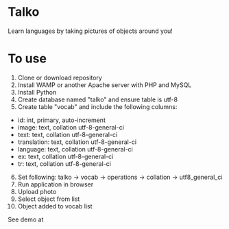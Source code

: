 # Talko

Learn languages by taking pictures of objects around you!

# To use

01) Clone or download repository  
02) Install WAMP or another Apache server with PHP and MySQL
03) Install Python  
04) Create database named "talko" and ensure table is utf-8  
05) Create table "vocab" and include the following columns:  
 - id: int, primary, auto-increment  
 - image: text, collation utf-8-general-ci  
 - text: text, collation utf-8-general-ci  
 - translation: text, collation utf-8-general-ci  
 - language: text, collation utf-8-general-ci  
 - ex: text, collation utf-8-general-ci  
 - tr: text, collation utf-8-general-ci  
06) Set following: talko -> vocab -> operations -> collation -> utf8_general_ci  
07) Run application in browser  
08) Upload photo  
09) Select object from list  
10) Object added to vocab list  

See demo at 
